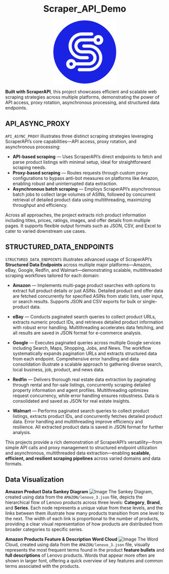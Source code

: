 <h1 align="center">Scraper_API_Demo</h1>

<p align="center">
  <img src="https://github.com/SHAIMOOM251283/SCRAPER_API_DEMO/blob/main/SCRAPER_API/IMAGES/Copy%20of%20favicon-512x512-1.png" width="200"/>
</p>

**Built with ScraperAPI**, this project showcases efficient and scalable web scraping strategies across multiple platforms, demonstrating the power of API access, proxy rotation, asynchronous processing, and structured data endpoints.

## API\_ASYNC\_PROXY

`API_ASYNC_PROXY` illustrates three distinct scraping strategies leveraging ScraperAPI’s core capabilities—API access, proxy rotation, and asynchronous processing:

* **API-based scraping** — Uses ScraperAPI’s direct endpoints to fetch and parse product listings with minimal setup, ideal for straightforward scraping needs.
* **Proxy-based scraping** — Routes requests through custom proxy configurations to bypass anti-bot measures on platforms like Amazon, enabling robust and uninterrupted data extraction.
* **Asynchronous batch scraping** — Employs ScraperAPI’s asynchronous batch jobs to collect large volumes of ASINs, followed by concurrent retrieval of detailed product data using multithreading, maximizing throughput and efficiency.

Across all approaches, the project extracts rich product information including titles, prices, ratings, images, and offer details from multiple pages. It supports flexible output formats such as JSON, CSV, and Excel to cater to varied downstream use cases.

## STRUCTURED\_DATA\_ENDPOINTS

`STRUCTURED_DATA_ENDPOINTS` illustrates advanced usage of ScraperAPI’s **Structured Data Endpoints** across multiple major platforms—Amazon, eBay, Google, Redfin, and Walmart—demonstrating scalable, multithreaded scraping workflows tailored for each domain:

* **Amazon** — Implements multi-page product searches with options to extract full product details or just ASINs. Detailed product and offer data are fetched concurrently for specified ASINs from static lists, user input, or search results. Supports JSON and CSV exports for bulk or single-product data.

* **eBay** — Conducts paginated search queries to collect product URLs, extracts numeric product IDs, and retrieves detailed product information with robust error handling. Multithreading accelerates data fetching, and all results are saved in JSON format for e-commerce analysis.

* **Google** — Executes paginated queries across multiple Google services including Search, Maps, Shopping, Jobs, and News. The workflow systematically expands pagination URLs and extracts structured data from each endpoint. Comprehensive error handling and data consolidation illustrate a scalable approach to gathering diverse search, local business, job, product, and news data.

* **Redfin** — Delivers thorough real estate data extraction by paginating through rental and for-sale listings, concurrently scraping detailed property information and agent profiles. Multithreading optimizes request concurrency, while error handling ensures robustness. Data is consolidated and saved as JSON for real estate insights.

* **Walmart** — Performs paginated search queries to collect product listings, extracts product IDs, and concurrently fetches detailed product data. Error handling and multithreading improve efficiency and resilience. All extracted product data is saved in JSON format for further analysis.

This projects provide a rich demonstration of ScraperAPI’s versatility—from simple API calls and proxy management to structured endpoint utilization and asynchronous, multithreaded data extraction—enabling **scalable, efficient, and resilient scraping pipelines** across varied domains and data formats.

## Data Visualization

**Amazon Product Data Sankey Diagram**
![Image]()
The Sankey Diagram, created using data from the `AMAZON/lenovo_3.json` file, depicts the hierarchical flow of Lenovo products across three levels: **Category**, **Brand**, and **Series**. Each node represents a unique value from these levels, and the links between them illustrate how many products transition from one level to the next. The width of each link is proportional to the number of products, providing a clear visual representation of how products are distributed from broader categories to specific series.

**Amazon Products Feature & Description Word Cloud**
![Image]()
The Word Cloud, created using data from the `AMAZON/lenovo_3.json` file, visually represents the most frequent terms found in the product **feature bullets** and **full descriptions** of Lenovo products. Words that appear more often are shown in larger font, offering a quick overview of key features and common terms associated with the products.